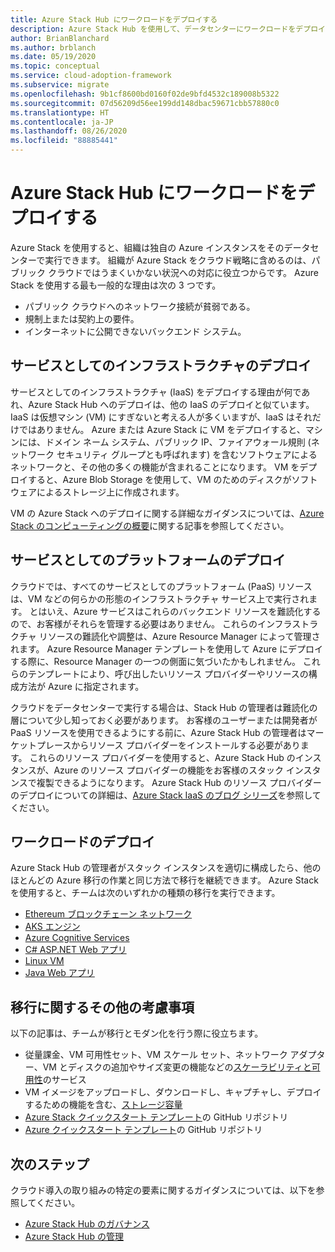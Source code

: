 ```yaml
---
title: Azure Stack Hub にワークロードをデプロイする
description: Azure Stack Hub を使用して、データセンターにワークロードをデプロイする方法を説明します。
author: BrianBlanchard
ms.author: brblanch
ms.date: 05/19/2020
ms.topic: conceptual
ms.service: cloud-adoption-framework
ms.subservice: migrate
ms.openlocfilehash: 9b1cf8600bd0160f02de9bfd4532c189008b5322
ms.sourcegitcommit: 07d56209d56ee199dd148dbac59671cbb57880c0
ms.translationtype: HT
ms.contentlocale: ja-JP
ms.lasthandoff: 08/26/2020
ms.locfileid: "88885441"
---
```

# <a name="deploy-workloads-to-azure-stack-hub"></a>Azure Stack Hub にワークロードをデプロイする

Azure Stack を使用すると、組織は独自の Azure インスタンスをそのデータセンターで実行できます。 組織が Azure Stack をクラウド戦略に含めるのは、パブリック クラウドではうまくいかない状況への対応に役立つからです。 Azure Stack を使用する最も一般的な理由は次の 3 つです。

- パブリック クラウドへのネットワーク接続が貧弱である。
- 規制上または契約上の要件。
- インターネットに公開できないバックエンド システム。

## <a name="infrastructure-as-a-service-deployment"></a>サービスとしてのインフラストラクチャのデプロイ

サービスとしてのインフラストラクチャ (IaaS) をデプロイする理由が何であれ、Azure Stack Hub へのデプロイは、他の IaaS のデプロイと似ています。 IaaS は仮想マシン (VM) にすぎないと考える人が多くいますが、IaaS はそれだけではありません。 Azure または Azure Stack に VM をデプロイすると、マシンには、ドメイン ネーム システム、パブリック IP、ファイアウォール規則 (ネットワーク セキュリティ グループとも呼ばれます) を含むソフトウェアによるネットワークと、その他の多くの機能が含まれることになります。 VM をデプロイすると、Azure Blob Storage を使用して、VM のためのディスクがソフトウェアによるストレージ上に作成されます。

VM の Azure Stack へのデプロイに関する詳細なガイダンスについては、[Azure Stack のコンピューティングの概要](/azure-stack/user/azure-stack-compute-overview?view=azs-2002)に関する記事を参照してください。

## <a name="platform-as-a-service-deployment"></a>サービスとしてのプラットフォームのデプロイ

クラウドでは、すべてのサービスとしてのプラットフォーム (PaaS) リソースは、VM などの何らかの形態のインフラストラクチャ サービス上で実行されます。 とはいえ、Azure サービスはこれらのバックエンド リソースを難読化するので、お客様がそれらを管理する必要はありません。 これらのインフラストラクチャ リソースの難読化や調整は、Azure Resource Manager によって管理されます。 Azure Resource Manager テンプレートを使用して Azure にデプロイする際に、Resource Manager の一つの側面に気づいたかもしれません。 これらのテンプレートにより、呼び出したいリソース プロバイダーやリソースの構成方法が Azure に指定されます。

クラウドをデータセンターで実行する場合は、Stack Hub の管理者は難読化の層について少し知っておく必要があります。 お客様のユーザーまたは開発者が PaaS リソースを使用できるようにする前に、Azure Stack Hub の管理者はマーケットプレースからリソース プロバイダーをインストールする必要があります。 これらのリソース プロバイダーを使用すると、Azure Stack Hub のインスタンスが、Azure のリソース プロバイダーの機能をお客様のスタック インスタンスで複製できるようになります。 Azure Stack Hub のリソース プロバイダーのデプロイについての詳細は、[Azure Stack IaaS のブログ シリーズ](https://azure.microsoft.com/blog/azure-stack-iaas-part-one/)を参照してください。

## <a name="deploy-workloads"></a>ワークロードのデプロイ

Azure Stack Hub の管理者がスタック インスタンスを適切に構成したら、他のほとんどの Azure 移行の作業と同じ方法で移行を継続できます。 Azure Stack を使用すると、チームは次のいずれかの種類の移行を実行できます。

- [Ethereum ブロックチェーン ネットワーク](/azure-stack/user/azure-stack-ethereum?view=azs-2002)
- [AKS エンジン](/azure-stack/user/azure-stack-kubernetes-aks-engine-overview?view=azs-2002)
- [Azure Cognitive Services](/azure-stack/user/azure-stack-solution-template-cognitive-services?view=azs-2002)
- [C# ASP.NET Web アプリ](/azure-stack/user/azure-stack-dev-start-howto-vm-dotnet?view=azs-2002)
- [Linux VM](/azure-stack/user/azure-stack-dev-start-howto-deploy-linux?view=azs-2002)
- [Java Web アプリ](/azure-stack/user/azure-stack-dev-start-howto-vm-java?view=azs-2002)

## <a name="additional-considerations-during-migration"></a>移行に関するその他の考慮事項

以下の記事は、チームが移行とモダン化を行う際に役立ちます。

- 従量課金、VM 可用性セット、VM スケール セット、ネットワーク アダプター、VM とディスクの追加やサイズ変更の機能などの[スケーラビリティと可用性](https://azure.microsoft.com/blog/azure-stack-iaas-part-six/)のサービス
- VM イメージをアップロードし、ダウンロードし、キャプチャし、デプロイするための機能を含む、[ストレージ容量](https://azure.microsoft.com/blog/azure-stack-iaas-part-3/)
- [Azure Stack クイックスタート テンプレート](https://github.com/Azure/AzureStack-QuickStart-Templates)の GitHub リポジトリ
- [Azure クイックスタート テンプレート](https://github.com/Azure/Azure-QuickStart-Templates)の GitHub リポジトリ

## <a name="next-steps"></a>次のステップ

クラウド導入の取り組みの特定の要素に関するガイダンスについては、以下を参照してください。

- [Azure Stack Hub のガバナンス](./govern.md)
- [Azure Stack Hub の管理](./manage.md)
